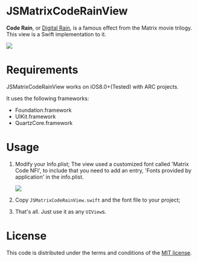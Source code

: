 # JSMatrixCodeRainView

**Code Rain**, or [Digital Rain](https://en.wikipedia.org/wiki/Matrix_digital_rain), is a famous effect from the Matrix movie trilogy. This view is a Swift implementation to it.

![](http://ww3.sinaimg.cn/large/5613ec79jw1f8hlc5dxv7g20a00hs7wh.gif)

# Requirements

JSMatrixCodeRainView works on iOS8.0+(Tested) with ARC projects.

It uses the following frameworks:
- Foundation.framework
- UIKit.framework
- QuartzCore.framework

# Usage

1. Modify your Info.plist;
    The view used a customized font called 'Matrix Code NFI', to include that you need to add an entry, 'Fonts provided by application' in the info.plist.

    ![](http://ww4.sinaimg.cn/large/5613ec79jw1f8hm06k2djj212m0meth1.jpg)

2. Copy `JSMatrixCodeRainView.swift` and the font file to your project;
3. That's all. Just use it as any `UIView`s.

# License

This code is distributed under the terms and conditions of the [MIT license](../LICENSE).
